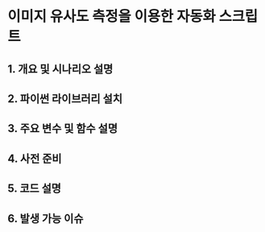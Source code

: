 # 이미지 유사도 측정을 이용한 자동화 스크립트

## 1. 개요 및 시나리오 설명
## 2. 파이썬 라이브러리 설치
## 3. 주요 변수 및 함수 설명
## 4. 사전 준비
## 5. 코드 설명
## 6. 발생 가능 이슈
